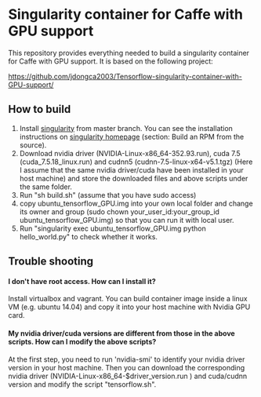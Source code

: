 # Singularity container for Caffe with GPU support

This repository provides everything needed to build a
singularity container for Caffe with GPU support.
It is based on the following project:

https://github.com/jdongca2003/Tensorflow-singularity-container-with-GPU-support/

## How to build
 1. Install [singularity](https://github.com/gmkurtzer/singularity) from master branch. You can see the installation instructions on [singularity homepage](http://singularity.lbl.gov/#install) (section: Build an RPM from the source).
 2. Download nvidia driver (NVIDIA-Linux-x86_64-352.93.run), cuda 7.5 (cuda_7.5.18_linux.run) and cudnn5 (cudnn-7.5-linux-x64-v5.1.tgz) (Here I assume that the same nvidia driver/cuda have been installed in your host machine) and store the downloaded files and above scripts under the same folder.
 3. Run "sh build.sh" (assume that you have sudo access) 
 5. copy ubuntu_tensorflow_GPU.img into your own local folder and change its owner and group (sudo chown your_user_id:your_group_id ubuntu_tensorflow_GPU.img) so that you can run it with local user.
 6. Run "singularity exec ubuntu_tensorflow_GPU.img python hello_world.py" to check whether it works.
 
## Trouble shooting
#### I don't have root access. How can I install it?
Install virtualbox and vagrant. You can build container image inside a linux VM (e.g. ubuntu 14.04) and copy it into your host machine with Nvidia GPU card.

#### My nvidia driver/cuda versions are different from those in the above scripts. How can I modify the above scripts?
At the first step, you need to run 'nvidia-smi' to identify your nvidia driver version in your host machine. Then you can download the corresponding nvidia driver
(NVIDIA-Linux-x86_64-$driver_version.run ) and cuda/cudnn version and modify the script "tensorflow.sh". 
 


